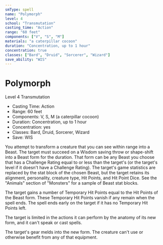 ```yaml
---
smType: spell
name: "Polymorph"
level: 4
school: "Transmutation"
casting_time: "Action"
range: "60 feet"
components: ["V", "S", "M"]
materials: "a caterpillar cocoon"
duration: "Concentration, up to 1 hour"
concentration: true
classes: ["Bard", "Druid", "Sorcerer", "Wizard"]
save_ability: "WIS"
---
```


# Polymorph
Level 4 Transmutation

- Casting Time: Action
- Range: 60 feet
- Components: V, S, M (a caterpillar cocoon)
- Duration: Concentration, up to 1 hour
- Concentration: yes
- Classes: Bard, Druid, Sorcerer, Wizard
- Save: WIS

You attempt to transform a creature that you can see within range into a Beast. The target must succeed on a Wisdom saving throw or shape-shift into a Beast form for the duration. That form can be any Beast you choose that has a Challenge Rating equal to or less than the target's (or the target's level if it doesn't have a Challenge Rating). The target's game statistics are replaced by the stat block of the chosen Beast, but the target retains its alignment, personality, creature type, Hit Points, and Hit Point Dice. See the "Animals" section of "Monsters" for a sample of Beast stat blocks.

The target gains a number of Temporary Hit Points equal to the Hit Points of the Beast form. These Temporary Hit Points vanish if any remain when the spell ends. The spell ends early on the target if it has no Temporary Hit Points left.

The target is limited in the actions it can perform by the anatomy of its new form, and it can't speak or cast spells.

The target's gear melds into the new form. The creature can't use or otherwise benefit from any of that equipment.
